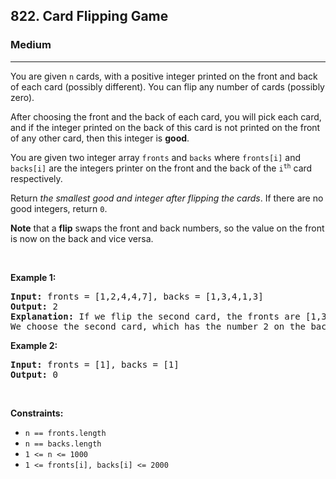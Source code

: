 <h2>822. Card Flipping Game</h2><h3>Medium</h3><hr><div><p>You are given <code>n</code> cards, with a positive integer printed on the front and back of each card (possibly different). You can flip any number of cards (possibly zero).</p>

<p>After choosing the front and the back of each card, you will pick each card, and if the integer printed on the back of this card is not printed on the front of any other card, then this integer is <strong>good</strong>.</p>

<p>You are given two integer array <code>fronts</code> and <code>backs</code> where <code>fronts[i]</code> and <code>backs[i]</code> are the integers printer on the front and the back of the <code>i<sup>th</sup></code> card respectively.</p>

<p>Return <em>the smallest good and integer after flipping the cards</em>. If there are no good integers, return <code>0</code>.</p>

<p><strong>Note</strong> that a <strong>flip</strong> swaps the front and back numbers, so the value on the front is now on the back and vice versa.</p>

<p>&nbsp;</p>
<p><strong>Example 1:</strong></p>

<pre><strong>Input:</strong> fronts = [1,2,4,4,7], backs = [1,3,4,1,3]
<strong>Output:</strong> 2
<strong>Explanation:</strong> If we flip the second card, the fronts are [1,3,4,4,7] and the backs are [1,2,4,1,3].
We choose the second card, which has the number 2 on the back, and it is not on the front of any card, so 2 is good.
</pre>

<p><strong>Example 2:</strong></p>

<pre><strong>Input:</strong> fronts = [1], backs = [1]
<strong>Output:</strong> 0
</pre>

<p>&nbsp;</p>
<p><strong>Constraints:</strong></p>

<ul>
	<li><code>n == fronts.length</code></li>
	<li><code>n == backs.length</code></li>
	<li><code>1 &lt;= n &lt;= 1000</code></li>
	<li><code>1 &lt;= fronts[i], backs[i] &lt;= 2000</code></li>
</ul>
</div>